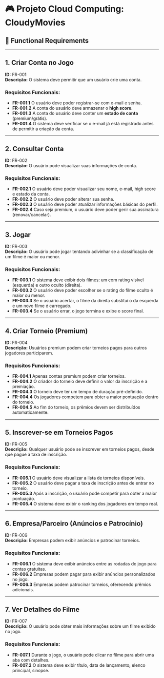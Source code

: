 # 🎮 Projeto Cloud Computing: CloudyMovies

## 📌 Functional Requirements  

---

## **1. Criar Conta no Jogo**  
**ID:** FR-001  
**Descrição:** O sistema deve permitir que um usuário crie uma conta.  

### **Requisitos Funcionais:**  
- **FR-001.1** O usuário deve poder registrar-se com e-mail e senha.   
- **FR-001.2** A conta do usuário deve armazenar o **high score**.  
- **FR-001.3** A conta do usuário deve conter um **estado de conta** (premium/grátis).  
- **FR-001.4** O sistema deve verificar se o e-mail já está registrado antes de permitir a criação da conta.  

---

## **2. Consultar Conta**  
**ID:** FR-002  
**Descrição:** O usuário pode visualizar suas informações de conta.  

### **Requisitos Funcionais:**  
- **FR-002.1** O usuário deve poder visualizar seu nome, e-mail, high score e estado da conta.  
- **FR-002.2** O usuário deve poder alterar sua senha.  
- **FR-002.3** O usuário deve poder atualizar informações básicas do perfil.  
- **FR-002.4** Caso seja premium, o usuário deve poder gerir sua assinatura (renovar/cancelar).  

---

## **3. Jogar**  
**ID:** FR-003  
**Descrição:** O usuário pode jogar tentando adivinhar se a classificação de um filme é maior ou menor.  

### **Requisitos Funcionais:**  
- **FR-003.1** O sistema deve exibir dois filmes: um com rating visível (esquerda) e outro oculto (direita).  
- **FR-003.2** O usuário deve poder escolher se o rating do filme oculto é maior ou menor.  
- **FR-003.3** Se o usuário acertar, o filme da direita substitui o da esquerda e um novo filme é carregado.  
- **FR-003.4** Se o usuário errar, o jogo termina e exibe o score final.  

---

## **4. Criar Torneio (Premium)**  
**ID:** FR-004  
**Descrição:** Usuários premium podem criar torneios pagos para outros jogadores participarem.  

### **Requisitos Funcionais:**  
- **FR-004.1** Apenas contas premium podem criar torneios.  
- **FR-004.2** O criador do torneio deve definir o valor da inscrição e a premiação.  
- **FR-004.3** O torneio deve ter um tempo de duração pré-definido.  
- **FR-004.4** Os jogadores competem para obter a maior pontuação dentro do torneio.  
- **FR-004.5** Ao fim do torneio, os prêmios devem ser distribuídos automaticamente.  

---

## **5. Inscrever-se em Torneios Pagos**  
**ID:** FR-005  
**Descrição:** Qualquer usuário pode se inscrever em torneios pagos, desde que pague a taxa de inscrição.  

### **Requisitos Funcionais:**  
- **FR-005.1** O usuário deve visualizar a lista de torneios disponíveis.  
- **FR-005.2** O usuário deve pagar a taxa de inscrição antes de entrar no torneio.  
- **FR-005.3** Após a inscrição, o usuário pode competir para obter a maior pontuação.  
- **FR-005.4** O sistema deve exibir o ranking dos jogadores em tempo real.  

---

## **6. Empresa/Parceiro (Anúncios e Patrocínio)**  
**ID:** FR-006  
**Descrição:** Empresas podem exibir anúncios e patrocinar torneios.  

### **Requisitos Funcionais:**  
- **FR-006.1** O sistema deve exibir anúncios entre as rodadas do jogo para contas gratuitas.  
- **FR-006.2** Empresas podem pagar para exibir anúncios personalizados no jogo.  
- **FR-006.3** Empresas podem patrocinar torneios, oferecendo prêmios adicionais.  

---

## **7. Ver Detalhes do Filme**  
**ID:** FR-007  
**Descrição:** O usuário pode obter mais informações sobre um filme exibido no jogo.  

### **Requisitos Funcionais:**  
- **FR-007.1** Durante o jogo, o usuário pode clicar no filme para abrir uma aba com detalhes.  
- **FR-007.2** O sistema deve exibir título, data de lançamento, elenco principal, sinopse.